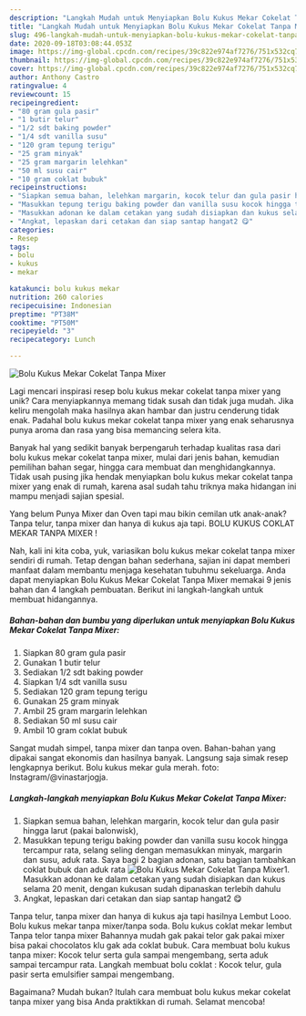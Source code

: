 ```yaml
---
description: "Langkah Mudah untuk Menyiapkan Bolu Kukus Mekar Cokelat Tanpa Mixer yang Lezat Sekali"
title: "Langkah Mudah untuk Menyiapkan Bolu Kukus Mekar Cokelat Tanpa Mixer yang Lezat Sekali"
slug: 496-langkah-mudah-untuk-menyiapkan-bolu-kukus-mekar-cokelat-tanpa-mixer-yang-lezat-sekali
date: 2020-09-18T03:08:44.053Z
image: https://img-global.cpcdn.com/recipes/39c822e974af7276/751x532cq70/bolu-kukus-mekar-cokelat-tanpa-mixer-foto-resep-utama.jpg
thumbnail: https://img-global.cpcdn.com/recipes/39c822e974af7276/751x532cq70/bolu-kukus-mekar-cokelat-tanpa-mixer-foto-resep-utama.jpg
cover: https://img-global.cpcdn.com/recipes/39c822e974af7276/751x532cq70/bolu-kukus-mekar-cokelat-tanpa-mixer-foto-resep-utama.jpg
author: Anthony Castro
ratingvalue: 4
reviewcount: 15
recipeingredient:
- "80 gram gula pasir"
- "1 butir telur"
- "1/2 sdt baking powder"
- "1/4 sdt vanilla susu"
- "120 gram tepung terigu"
- "25 gram minyak"
- "25 gram margarin lelehkan"
- "50 ml susu cair"
- "10 gram coklat bubuk"
recipeinstructions:
- "Siapkan semua bahan, lelehkan margarin, kocok telur dan gula pasir hingga larut (pakai balonwisk),"
- "Masukkan tepung terigu baking powder dan vanilla susu kocok hingga tercampur rata, selang seling dengan memasukkan minyak, margarin dan susu, aduk rata. Saya bagi 2 bagian adonan, satu bagian tambahkan coklat bubuk dan aduk rata"
- "Masukkan adonan ke dalam cetakan yang sudah disiapkan dan kukus selama 20 menit, dengan kukusan sudah dipanaskan terlebih dahulu"
- "Angkat, lepaskan dari cetakan dan siap santap hangat2 😋"
categories:
- Resep
tags:
- bolu
- kukus
- mekar

katakunci: bolu kukus mekar 
nutrition: 260 calories
recipecuisine: Indonesian
preptime: "PT38M"
cooktime: "PT50M"
recipeyield: "3"
recipecategory: Lunch

---
```



![Bolu Kukus Mekar Cokelat Tanpa Mixer](https://img-global.cpcdn.com/recipes/39c822e974af7276/751x532cq70/bolu-kukus-mekar-cokelat-tanpa-mixer-foto-resep-utama.jpg)

Lagi mencari inspirasi resep bolu kukus mekar cokelat tanpa mixer yang unik? Cara menyiapkannya memang tidak susah dan tidak juga mudah. Jika keliru mengolah maka hasilnya akan hambar dan justru cenderung tidak enak. Padahal bolu kukus mekar cokelat tanpa mixer yang enak seharusnya punya aroma dan rasa yang bisa memancing selera kita.

Banyak hal yang sedikit banyak berpengaruh terhadap kualitas rasa dari bolu kukus mekar cokelat tanpa mixer, mulai dari jenis bahan, kemudian pemilihan bahan segar, hingga cara membuat dan menghidangkannya. Tidak usah pusing jika hendak menyiapkan bolu kukus mekar cokelat tanpa mixer yang enak di rumah, karena asal sudah tahu triknya maka hidangan ini mampu menjadi sajian spesial.

Yang belum Punya Mixer dan Oven tapi mau bikin cemilan utk anak-anak? Tanpa telur, tanpa mixer dan hanya di kukus aja tapi. BOLU KUKUS COKLAT MEKAR TANPA MIXER !


Nah, kali ini kita coba, yuk, variasikan bolu kukus mekar cokelat tanpa mixer sendiri di rumah. Tetap dengan bahan sederhana, sajian ini dapat memberi manfaat dalam membantu menjaga kesehatan tubuhmu sekeluarga. Anda dapat menyiapkan Bolu Kukus Mekar Cokelat Tanpa Mixer memakai 9 jenis bahan dan 4 langkah pembuatan. Berikut ini langkah-langkah untuk membuat hidangannya.

<!--inarticleads1-->

##### Bahan-bahan dan bumbu yang diperlukan untuk menyiapkan Bolu Kukus Mekar Cokelat Tanpa Mixer:

1. Siapkan 80 gram gula pasir
1. Gunakan 1 butir telur
1. Sediakan 1/2 sdt baking powder
1. Siapkan 1/4 sdt vanilla susu
1. Sediakan 120 gram tepung terigu
1. Gunakan 25 gram minyak
1. Ambil 25 gram margarin lelehkan
1. Sediakan 50 ml susu cair
1. Ambil 10 gram coklat bubuk


Sangat mudah simpel, tanpa mixer dan tanpa oven. Bahan-bahan yang dipakai sangat ekonomis dan hasilnya banyak. Langsung saja simak resep lengkapnya berikut. Bolu kukus mekar gula merah. foto: Instagram/@vinastarjogja. 

<!--inarticleads2-->

##### Langkah-langkah menyiapkan Bolu Kukus Mekar Cokelat Tanpa Mixer:

1. Siapkan semua bahan, lelehkan margarin, kocok telur dan gula pasir hingga larut (pakai balonwisk),
1. Masukkan tepung terigu baking powder dan vanilla susu kocok hingga tercampur rata, selang seling dengan memasukkan minyak, margarin dan susu, aduk rata. Saya bagi 2 bagian adonan, satu bagian tambahkan coklat bubuk dan aduk rata
<img src="//assets-global.cpcdn.com/assets/icons/button_play-2c75c40dde080a61004c1f40b05d8f140eaff45d7e9e6481dc71c63d2e7c4909.png" alt="Bolu Kukus Mekar Cokelat Tanpa Mixer">1. Masukkan adonan ke dalam cetakan yang sudah disiapkan dan kukus selama 20 menit, dengan kukusan sudah dipanaskan terlebih dahulu
1. Angkat, lepaskan dari cetakan dan siap santap hangat2 😋


Tanpa telur, tanpa mixer dan hanya di kukus aja tapi hasilnya Lembut Looo. Bolu kukus mekar tanpa mixer/tanpa soda. Bolu kukus coklat mekar lembut Tanpa telor tanpa mixer Bahannya mudah gak pakai telor gak pakai mixer bisa pakai chocolatos klu gak ada coklat bubuk. Cara membuat bolu kukus tanpa mixer: Kocok telur serta gula sampai mengembang, serta aduk sampai tercampur rata. Langkah membuat bolu coklat : Kocok telur, gula pasir serta emulsifier sampai mengembang. 

Bagaimana? Mudah bukan? Itulah cara membuat bolu kukus mekar cokelat tanpa mixer yang bisa Anda praktikkan di rumah. Selamat mencoba!
